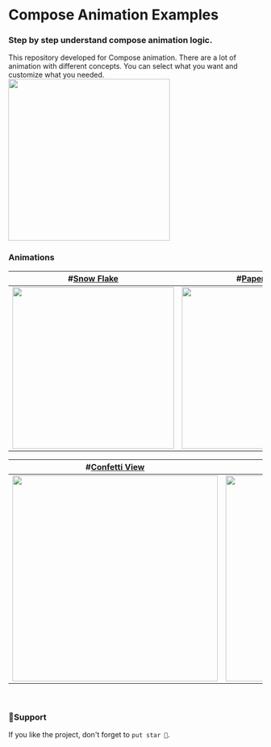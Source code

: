 # Compose Animation Examples

### Step by step understand compose animation logic.

This repository developed for Compose animation. There are a lot of animation with different concepts. You can select what you want and customize what you needed.
<br/>
<img src="https://user-images.githubusercontent.com/35576161/226229380-419b964c-40ac-4507-b726-1ccbb3aa97d4.png" height="320"/>
<br/>

### Animations

| **#[Snow Flake](app/src/main/java/com/esatgozcu/animationexamples/ui/view/SnowFlakeView.kt)** | **#[Paper Plane](app/src/main/java/com/esatgozcu/animationexamples/ui/view/PaperPlaneView.kt)** | **#[Blink Circle](app/src/main/java/com/esatgozcu/animationexamples/ui/view/BlinkCircleView.kt)** | **#[Circle Rotation](app/src/main/java/com/esatgozcu/animationexamples/ui/view/CircleRotationView.kt)** |
| --- | --- | --- | --- |
| <img src="https://user-images.githubusercontent.com/35576161/226112372-553c2a66-63d5-4650-9dfa-6f634926d974.gif" height="320"/> | <img src="https://user-images.githubusercontent.com/35576161/226112002-24f730b6-cd3d-49f8-9371-0a3883f7d0dc.gif" height="320"/> | <img src="https://user-images.githubusercontent.com/35576161/226112516-a8e1cf94-3990-46c2-ae63-09b944283732.gif" height="320"/> | <img src="https://user-images.githubusercontent.com/35576161/226112596-57de7076-d3f6-4f89-b422-34edd038eee6.gif" height="320"/> |

| **#[Confetti View](app/src/main/java/com/esatgozcu/animationexamples/ui/view/ConfettiAnimationView.kt)** | *.Text("😂")* |
| --- | --- |
| <img src="https://user-images.githubusercontent.com/35576161/226228493-8d184f94-6a60-4021-aeee-9514ffdad4ba.gif" width="407"/> | <img src="https://user-images.githubusercontent.com/35576161/226228867-e3845720-7436-4c23-a8b5-97a6cf355e25.gif" width="407"/> |
<br/>

### 🔨Support
If you like the project, don't forget to `put star 🌟`.